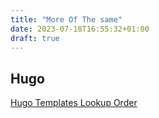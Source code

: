 ```yaml
---
title: "More Of The same"
date: 2023-07-18T16:55:32+01:00
draft: true
---
```


## Hugo

[Hugo Templates Lookup Order](https://gohugo.io/templates/lookup-order/)

